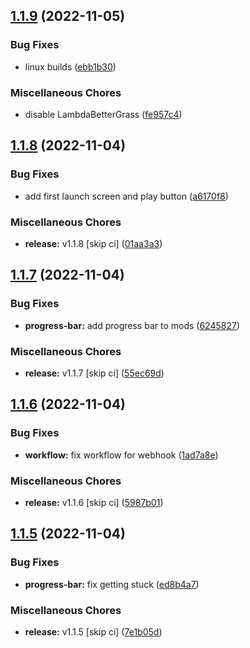 ## [1.1.9](https://github.com/Wynntils/launchy/compare/v1.1.8...v1.1.9) (2022-11-05)


### Bug Fixes

* linux builds ([ebb1b30](https://github.com/Wynntils/launchy/commit/ebb1b307edf53d97871045e3aabd15f57f0bcea9))


### Miscellaneous Chores

* disable LambdaBetterGrass ([fe957c4](https://github.com/Wynntils/launchy/commit/fe957c489bf9af888a2c1dbcb1962951bf0c1ab0))

## [1.1.8](https://github.com/Wynntils/launchy/compare/v1.1.7...v1.1.8) (2022-11-04)


### Bug Fixes

* add first launch screen and play button ([a6170f8](https://github.com/Wynntils/launchy/commit/a6170f898a28e35d94f51efecbb52951e232a859))


### Miscellaneous Chores

* **release:** v1.1.8 [skip ci] ([01aa3a3](https://github.com/Wynntils/launchy/commit/01aa3a3a0f1a3e4a676ef4d523a2cb1e4f95cf26))

## [1.1.7](https://github.com/Wynntils/launchy/compare/v1.1.6...v1.1.7) (2022-11-04)


### Bug Fixes

* **progress-bar:** add progress bar to mods ([6245827](https://github.com/Wynntils/launchy/commit/624582755257be84b585c0c27d0d85b7461a25ee))


### Miscellaneous Chores

* **release:** v1.1.7 [skip ci] ([55ec69d](https://github.com/Wynntils/launchy/commit/55ec69dc17d6fa72fa89673a44c761db9577d119))

## [1.1.6](https://github.com/Wynntils/launchy/compare/v1.1.5...v1.1.6) (2022-11-04)


### Bug Fixes

* **workflow:** fix workflow for webhook ([1ad7a8e](https://github.com/Wynntils/launchy/commit/1ad7a8ee88459ee68f08c38ef59fa5425fab9dd1))


### Miscellaneous Chores

* **release:** v1.1.6 [skip ci] ([5987b01](https://github.com/Wynntils/launchy/commit/5987b010faffc0e0c68bf19c27e104ac3f481726))

## [1.1.5](https://github.com/Wynntils/launchy/compare/v1.1.4...v1.1.5) (2022-11-04)


### Bug Fixes

* **progress-bar:** fix getting stuck ([ed8b4a7](https://github.com/Wynntils/launchy/commit/ed8b4a7aa6a5df12e1a5b68187169677917e4e2a))


### Miscellaneous Chores

* **release:** v1.1.5 [skip ci] ([7e1b05d](https://github.com/Wynntils/launchy/commit/7e1b05d7423ffe72a008fba50c8a40cc3258857b))

